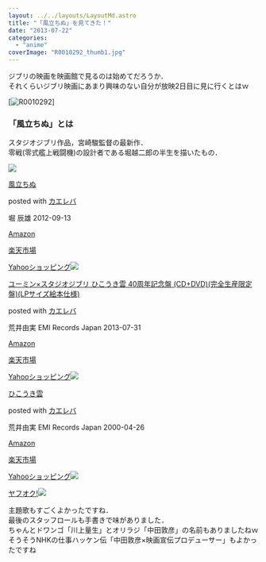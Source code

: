 ```yaml
---
layout: ../../layouts/LayoutMd.astro
title: "「風立ちぬ」を見てきた！"
date: "2013-07-22"
categories: 
  - "anime"
coverImage: "R0010292_thumb1.jpg"
---
```


ジブリの映画を映画館で見るのは始めてだろうか．  
それくらいジブリ映画にあまり興味のない自分が放映2日目に見に行くとはｗ

[![R0010292](/archive/images/R0010292_thumb.jpg "R0010292")]

### 「風立ちぬ」とは

スタジオジブリ作品，宮崎駿監督の最新作．  
零戦(零式艦上戦闘機)の設計者である堀越二郎の半生を描いたもの．

[![](/archive/images/41U3xcsFIBL._SL160_.jpg)](http://kazetachinu.jp/story.html)

[風立ちぬ](https://www.amazon.co.jp/exec/obidos/ASIN/B009AKHZGS/mizuka123-22/ref=nosim/)

posted with [カエレバ](http://kaereba.com)

堀 辰雄 2012-09-13

[Amazon](http://www.amazon.co.jp/gp/search?keywords=%95%97%97%A7%82%BF%82%CA&__mk_ja_JP=%83J%83%5E%83J%83i&tag=mizuka123-22 "アマゾン")

[楽天市場](http://hb.afl.rakuten.co.jp/hgc/032b53ee.4b34c5ee.0f4a541e.f440145e/?pc=http%3A%2F%2Fsearch.rakuten.co.jp%2Fsearch%2Fmall%2F%25E9%25A2%25A8%25E7%25AB%258B%25E3%2581%25A1%25E3%2581%25AC%2F-%2Ff.1-p.1-s.1-sf.0-st.A-v.2%3Fx%3D0%26scid%3Daf_ich_link_urltxt%26m%3Dhttp%3A%2F%2Fm.rakuten.co.jp%2F "楽天市場")

[Yahooショッピング![](/archive/images/21dqJiS%2BsSL._SL160_.jpg)](//ck.jp.ap.valuecommerce.com/servlet/referral?sid=3066752&pid=881990642&vc_url=http%3A%2F%2Fshopping.search.yahoo.co.jp%2Fsearch%3FuIv%3Don%26ei%3DUTF-8%26tab_ex%3Dcommerce%26slider%3D0%26va%3D%25E9%25A2%25A8%25E7%25AB%258B%25E3%2581%25A1%25E3%2581%25AC "Yahooショッピング")

[ユーミン×スタジオジブリ ひこうき雲 40周年記念盤 (CD+DVD)(完全生産限定盤)(LPサイズ絵本仕様)](https://www.amazon.co.jp/exec/obidos/ASIN/B00DIMSF7M/mizuka123-22/ref=nosim/)

posted with [カエレバ](http://kaereba.com)

荒井由実 EMI Records Japan 2013-07-31

[Amazon](http://www.amazon.co.jp/gp/search?keywords=%82%D0%82%B1%82%A4%82%AB%89_%20LP%83T%83C%83Y%8AG%96%7B%8Ed%97l&__mk_ja_JP=%83J%83%5E%83J%83i&tag=mizuka123-22 "アマゾン")

[楽天市場](http://hb.afl.rakuten.co.jp/hgc/032b53ee.4b34c5ee.0f4a541e.f440145e/?pc=http%3A%2F%2Fsearch.rakuten.co.jp%2Fsearch%2Fmall%2F%25E3%2581%25B2%25E3%2581%2593%25E3%2581%2586%25E3%2581%258D%25E9%259B%25B2%2520LP%25E3%2582%25B5%25E3%2582%25A4%25E3%2582%25BA%25E7%25B5%25B5%25E6%259C%25AC%25E4%25BB%2595%25E6%25A7%2598%2F-%2Ff.1-p.1-s.1-sf.0-st.A-v.2%3Fx%3D0%26scid%3Daf_ich_link_urltxt%26m%3Dhttp%3A%2F%2Fm.rakuten.co.jp%2F "楽天市場")

[Yahooショッピング![](/archive/images/41V5KVQS0CL._SL160_.jpg)](//ck.jp.ap.valuecommerce.com/servlet/referral?sid=3066752&pid=881990642&vc_url=http%3A%2F%2Fshopping.search.yahoo.co.jp%2Fsearch%3FuIv%3Don%26ei%3DUTF-8%26tab_ex%3Dcommerce%26slider%3D0%26va%3D%25E3%2581%25B2%25E3%2581%2593%25E3%2581%2586%25E3%2581%258D%25E9%259B%25B2%2520LP%25E3%2582%25B5%25E3%2582%25A4%25E3%2582%25BA%25E7%25B5%25B5%25E6%259C%25AC%25E4%25BB%2595%25E6%25A7%2598 "Yahooショッピング")

[ひこうき雲](https://www.amazon.co.jp/exec/obidos/ASIN/B00005GMFM/mizuka123-22/ref=nosim/)

posted with [カエレバ](http://kaereba.com)

荒井由実 EMI Records Japan 2000-04-26

[Amazon](http://www.amazon.co.jp/gp/search?keywords=%82%D0%82%B1%82%A4%82%AB%89_&__mk_ja_JP=%83J%83%5E%83J%83i&tag=mizuka123-22 "アマゾン")

[楽天市場](http://hb.afl.rakuten.co.jp/hgc/032b53ee.4b34c5ee.0f4a541e.f440145e/?pc=http%3A%2F%2Fsearch.rakuten.co.jp%2Fsearch%2Fmall%2F%25E3%2581%25B2%25E3%2581%2593%25E3%2581%2586%25E3%2581%258D%25E9%259B%25B2%2F-%2Ff.1-p.1-s.1-sf.0-st.A-v.2%3Fx%3D0%26scid%3Daf_ich_link_urltxt%26m%3Dhttp%3A%2F%2Fm.rakuten.co.jp%2F "楽天市場")

[Yahooショッピング![](//ad.jp.ap.valuecommerce.com/servlet/gifbanner?sid=3066752&pid=881990642)](//ck.jp.ap.valuecommerce.com/servlet/referral?sid=3066752&pid=881990642&vc_url=http%3A%2F%2Fshopping.search.yahoo.co.jp%2Fsearch%3FuIv%3Don%26ei%3DUTF-8%26tab_ex%3Dcommerce%26slider%3D0%26va%3D%25E3%2581%25B2%25E3%2581%2593%25E3%2581%2586%25E3%2581%258D%25E9%259B%25B2 "Yahooショッピング")

[ヤフオク!![](//ad.jp.ap.valuecommerce.com/servlet/gifbanner?sid=3066752&pid=881990645)](//ck.jp.ap.valuecommerce.com/servlet/referral?sid=3066752&pid=881990645&vc_url=http%3A%2F%2Fauctions.search.yahoo.co.jp%2Fsearch%3Fvo%3D%26ve%3D%26auccat%3D0%26aucminprice%3D%26aucmaxprice%3D%26aucmin_bidorbuy_price%3D%26aucmax_bidorbuy_price%3D%26loc_cd%3D0%26abatch%3D0%26istatus%3D0%26filtered%3D1%26ei%3DUTF-8%26tab_ex%3Dcommerce%26va%3D%25E3%2581%25B2%25E3%2581%2593%25E3%2581%2586%25E3%2581%258D%25E9%259B%25B2 "ヤフオク!")

主題歌もすごくよかったですね．  
最後のスタッフロールも手書きで味がありました．  
ちゃんとドワンゴ「川上量生」とオリラジ「中田敦彦」の名前もありましたねｗ  
そうそうNHKの仕事ハッケン伝「中田敦彦×映画宣伝プロデューサー」もよかったですね

